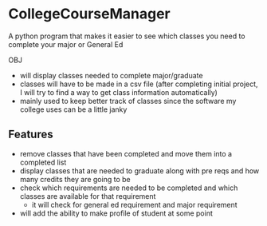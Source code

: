# CollegeCourseManager
A python program that makes it easier to see which classes you need to complete your major or General Ed

OBJ

- will display classes needed to complete major/graduate
- classes will have to be made in a csv file (after completing initial project, I will try to find a way to get class information automatically)
- mainly used to keep better track of classes since the software my college uses can be a little janky
  
## Features
  
- remove classes that have been completed and move them into a completed list
- display classes that are needed to graduate along with pre reqs and  how many credits they are going to be
- check which requirements are needed to be completed and which classes are available for that requirement
  - it will check for general ed requirement and major requirement
- will add the ability to make profile of student at some point
